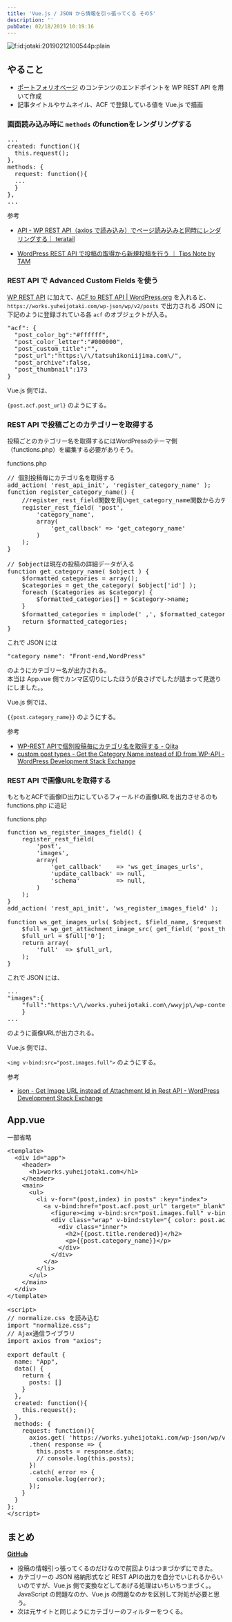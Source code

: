 ```yaml
---
title: 'Vue.js / JSON から情報を引っ張ってくる その5'
description: ''
pubDate: 02/18/2019 10:19:16
---
```


<p><span itemscope itemtype="http://schema.org/Photograph"><img src="/images/hatena/20190212100544.png" alt="f:id:jotaki:20190212100544p:plain" title="f:id:jotaki:20190212100544p:plain" class="hatena-fotolife" itemprop="image"></span></p>

<h2>やること</h2>

<ul>
<li><a href="https://works.yuheijotaki.com">ポートフォリオページ</a> のコンテンツのエンドポイントを WP REST API を用いて作成</li>
<li>記事タイトルやサムネイル、ACF で登録している値を Vue.js で描画</li>
</ul>

<h3>画面読み込み時に <code>methods</code> のfunctionをレンダリングする</h3>

<pre class="code lang-javascript" data-lang="javascript" data-unlink>...
created: <span class="synIdentifier">function</span>()<span class="synIdentifier">{</span>
  <span class="synIdentifier">this</span>.request();
<span class="synIdentifier">}</span>,
methods: <span class="synIdentifier">{</span>
  request: <span class="synIdentifier">function</span>()<span class="synIdentifier">{</span>
  ...
  <span class="synIdentifier">}</span>
<span class="synIdentifier">}</span>,
...
</pre>

<p>参考</p>

<ul>
<li><p><a href="https://teratail.com/questions/110810">API - WP REST API（axios で読み込み）でページ読み込みと同時にレンダリングする｜ teratail</a></p></li>
<li><p><a href="https://www.tam-tam.co.jp/tipsnote/cms/post10274.html">WordPress REST API で投稿の取得から新規投稿を行う ｜ Tips Note by TAM</a></p></li>
</ul>

<h3>REST API で Advanced Custom Fields を使う</h3>

<p><a href="https://ja.wp-api.org/">WP REST API</a> に加えて、<a href="https://ja.wordpress.org/plugins/acf-to-rest-api/">ACF to REST API | WordPress.org</a> を入れると、<code>https://works.yuheijotaki.com/wp-json/wp/v2/posts</code> で出力される JSON に下記のように登録されている各 <code>acf</code> のオブジェクトが入る。</p>

<pre class="code lang-json" data-lang="json" data-unlink>&quot;<span class="synStatement">acf</span>&quot;: <span class="synSpecial">{</span>
  &quot;<span class="synStatement">post_color_bg</span>&quot;:&quot;<span class="synConstant">#ffffff</span>&quot;,
  &quot;<span class="synStatement">post_color_letter</span>&quot;:&quot;<span class="synConstant">#000000</span>&quot;,
  &quot;<span class="synStatement">post_custom_title</span>&quot;:&quot;&quot;,
  &quot;<span class="synStatement">post_url</span>&quot;:&quot;<span class="synConstant">https:</span><span class="synSpecial">\/\/</span><span class="synConstant">tatsuhikoniijima.com</span><span class="synSpecial">\/</span>&quot;,
  &quot;<span class="synStatement">post_archive</span>&quot;:<span class="synConstant">false</span>,
  &quot;<span class="synStatement">post_thumbnail</span>&quot;:<span class="synConstant">173</span>
<span class="synSpecial">}</span>
</pre>

<p>Vue.js 側では、</p>

<p><code>{post.acf.post_url}</code> のようにする。</p>

<h3>REST API で投稿ごとのカテゴリーを取得する</h3>

<p>投稿ごとのカテゴリー名を取得するにはWordPressのテーマ側（functions.php）を編集する必要がありそう。</p>

<p>functions.php</p>

<pre class="code lang-php" data-lang="php" data-unlink>// 個別投稿毎にカテゴリ名を取得する
add_action( 'rest_api_init', 'register_category_name' );
function register_category_name() {
    //register_rest_field関数を用いget_category_name関数からカテゴリ名を取得し、追加する
    register_rest_field( 'post',
        'category_name',
        array(
            'get_callback' =<span class="synError">&gt;</span> 'get_category_name'
        )
    );
}

// $objectは現在の投稿の詳細データが入る
function get_category_name( $object ) {
    $formatted_categories = array();
    $categories = get_the_category( $object['id'] );
    foreach ($categories as $category) {
        $formatted_categories[] = $category-<span class="synError">&gt;</span>name;
    }
    $formatted_categories = implode(' ,', $formatted_categories); // カテゴリー配列をカンマ区切りに変換
    return $formatted_categories;
}
</pre>

<p>これで JSON には</p>

<pre class="code lang-json" data-lang="json" data-unlink>&quot;<span class="synStatement">category_name</span>&quot;: &quot;<span class="synError">Front</span>-<span class="synError">end</span>,<span class="synError">WordPress</span>&quot;
</pre>

<p>のようにカテゴリー名が出力される。<br/>
本当は App.vue 側でカンマ区切りにしたほうが良さげでしたが詰まって見送りにしました。。</p>

<p>Vue.js 側では、</p>

<p><code>{{post.category_name}}</code> のようにする。</p>

<p>参考</p>

<ul>
<li><a href="https://qiita.com/yumayamada1029/items/c40e40200899330f957b">WP-REST APIで個別投稿毎にカテゴリ名を取得する - Qiita</a></li>
<li><a href="https://wordpress.stackexchange.com/questions/287931/get-the-category-name-instead-of-id-from-wp-api">custom post types - Get the Category Name instead of ID from WP-API - WordPress Development Stack Exchange</a></li>
</ul>

<h3>REST API で画像URLを取得する</h3>

<p>もともとACFで画像ID出力にしているフィールドの画像URLを出力させるのも functions.php に追記</p>

<p>functions.php</p>

<pre class="code lang-php" data-lang="php" data-unlink>function ws_register_images_field() {
    register_rest_field(
        'post',
        'images',
        array(
            'get_callback'    =<span class="synError">&gt;</span> 'ws_get_images_urls',
            'update_callback' =<span class="synError">&gt;</span> null,
            'schema'          =<span class="synError">&gt;</span> null,
        )
    );
}
add_action( 'rest_api_init', 'ws_register_images_field' );

function ws_get_images_urls( $object, $field_name, $request ) {
    $full = wp_get_attachment_image_src( get_field( 'post_thumbnail', $object-<span class="synError">&gt;</span>id ), 'full' );
    $full_url = $full['0'];
    return array(
        'full'  =<span class="synError">&gt;</span> $full_url,
    );
}
</pre>

<p>これで JSON には、</p>

<pre class="code lang-json" data-lang="json" data-unlink>...
&quot;<span class="synStatement">images</span>&quot;:<span class="synSpecial">{</span>
    &quot;<span class="synStatement">full</span>&quot;:&quot;<span class="synConstant">https:</span><span class="synSpecial">\/\/</span><span class="synConstant">works.yuheijotaki.com</span><span class="synSpecial">\/</span><span class="synConstant">wwyjp</span><span class="synSpecial">\/</span><span class="synConstant">wp-content</span><span class="synSpecial">\/</span><span class="synConstant">uploads</span><span class="synSpecial">\/</span><span class="synConstant">2018</span><span class="synSpecial">\/</span><span class="synConstant">09</span><span class="synSpecial">\/</span><span class="synConstant">tatsuhikoniijima.jpg</span>&quot;
    <span class="synSpecial">}</span>
...
</pre>

<p>のように画像URLが出力される。</p>

<p>Vue.js 側では、</p>

<p><code>&lt;img v-bind:src="post.images.full"&gt;</code> のようにする。</p>

<p>参考</p>

<ul>
<li><a href="https://wordpress.stackexchange.com/questions/271448/get-image-url-instead-of-attachment-id-in-rest-api">json - Get Image URL instead of Attachment Id in Rest API - WordPress Development Stack Exchange</a></li>
</ul>

<h2>App.vue</h2>

<p>一部省略</p>

<pre class="code lang-javascript" data-lang="javascript" data-unlink>&lt;template&gt;
  &lt;div id=<span class="synConstant">&quot;app&quot;</span>&gt;
    &lt;header&gt;
      &lt;h1&gt;works.yuheijotaki.com&lt;/h1&gt;
    &lt;/header&gt;
    &lt;main&gt;
      &lt;ul&gt;
        &lt;li v-<span class="synStatement">for</span>=<span class="synConstant">&quot;(post,index) in posts&quot;</span> :key=<span class="synConstant">&quot;index&quot;</span>&gt;
          &lt;a v-bind:href=<span class="synConstant">&quot;post.acf.post_url&quot;</span> target=<span class="synConstant">&quot;_blank&quot;</span>&gt;
            &lt;figure&gt;&lt;img v-bind:src=<span class="synConstant">&quot;post.images.full&quot;</span> v-bind:alt=<span class="synConstant">&quot;post.title.rendered&quot;</span>&gt;&lt;/figure&gt;
            &lt;div <span class="synStatement">class</span>=<span class="synConstant">&quot;wrap&quot;</span> v-bind:style=<span class="synConstant">&quot;{ color: post.acf.post_color_letter, background: post.acf.post_color_bg }&quot;</span>&gt;
              &lt;div <span class="synStatement">class</span>=<span class="synConstant">&quot;inner&quot;</span>&gt;
                &lt;h2&gt;<span class="synIdentifier">{{</span>post.title.rendered<span class="synIdentifier">}}</span>&lt;/h2&gt;
                &lt;p&gt;<span class="synIdentifier">{{</span>post.category_name<span class="synIdentifier">}}</span>&lt;/p&gt;
              &lt;/div&gt;
            &lt;/div&gt;
          &lt;/a&gt;
        &lt;/li&gt;
      &lt;/ul&gt;
    &lt;/main&gt;
  &lt;/div&gt;
&lt;/template&gt;

&lt;script&gt;
<span class="synComment">// normalize.css を読み込む</span>
<span class="synStatement">import</span> <span class="synConstant">&quot;normalize.css&quot;</span>;
<span class="synComment">// Ajax通信ライブラリ</span>
<span class="synStatement">import</span> axios from <span class="synConstant">&quot;axios&quot;</span>;

<span class="synStatement">export</span> <span class="synStatement">default</span> <span class="synIdentifier">{</span>
  name: <span class="synConstant">&quot;App&quot;</span>,
  data() <span class="synIdentifier">{</span>
    <span class="synStatement">return</span> <span class="synIdentifier">{</span>
      posts: <span class="synIdentifier">[]</span>
    <span class="synIdentifier">}</span>
  <span class="synIdentifier">}</span>,
  created: <span class="synIdentifier">function</span>()<span class="synIdentifier">{</span>
    <span class="synIdentifier">this</span>.request();
  <span class="synIdentifier">}</span>,
  methods: <span class="synIdentifier">{</span>
    request: <span class="synIdentifier">function</span>()<span class="synIdentifier">{</span>
      axios.get( <span class="synConstant">'https://works.yuheijotaki.com/wp-json/wp/v2/posts?per_page=100'</span> )
      .then( response =&gt; <span class="synIdentifier">{</span>
        <span class="synIdentifier">this</span>.posts = response.data;
        <span class="synComment">// console.log(this.posts);</span>
      <span class="synIdentifier">}</span>)
      .<span class="synStatement">catch</span>( error =&gt; <span class="synIdentifier">{</span>
        console.log(error);
      <span class="synIdentifier">}</span>);
    <span class="synIdentifier">}</span>
  <span class="synIdentifier">}</span>
<span class="synIdentifier">}</span>;
&lt;/script&gt;
</pre>

<h2>まとめ</h2>

<p><strong><a href="https://github.com/yuheijotaki/vue-study_20190215">GitHub</a></strong></p>

<ul>
<li>投稿の情報引っ張ってくるのだけなので前回よりはつまづかずにできた。</li>
<li>カテゴリーの JSON 格納形式など REST APIの出力を自分でいじれるからいいのですが、Vue.js 側で変換などしてあげる処理はいちいちつまづく。。JavaScript の問題なのか、Vue.js の問題なのかを区別して対処が必要と思う。</li>
<li>次は元サイトと同じようにカテゴリーのフィルターをつくる。</li>
</ul>
